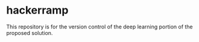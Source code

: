 # hackerramp
This repository is for the version control of the deep learning portion of the proposed solution.
